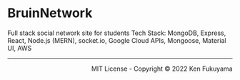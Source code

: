 # BruinNetwork
Full stack social network site for students
Tech Stack: MongoDB, Express, React, Node.js (MERN), socket.io, Google Cloud APIs, Mongoose, Material UI, AWS



<hr/>
<p align="right">
  MIT License - Copyright © 2022 Ken Fukuyama 
</p>




